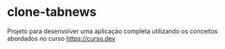 # clone-tabnews

Projeto para desenvolver uma aplicação completa utilizando os conceitos abordados no curso https://curso.dev
